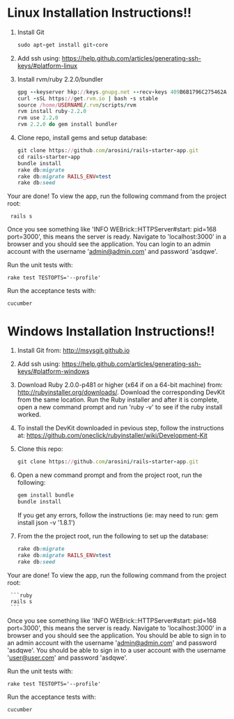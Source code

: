 Linux Installation Instructions!!
=================================
1. Install Git
    ```ruby
    sudo apt-get install git-core
    ```

2. Add ssh using: https://help.github.com/articles/generating-ssh-keys/#platform-linux

3. Install rvm/ruby 2.2.0/bundler

    ```ruby
    gpg --keyserver hkp://keys.gnupg.net --recv-keys 409B6B1796C275462A1703113804BB82D39DC0E3
    curl -sSL https://get.rvm.io | bash -s stable
    source /home/USERNAME/.rvm/scripts/rvm
    rvm install ruby-2.2.0
    rvm use 2.2.0
    rvm 2.2.0 do gem install bundler
    ```

4. Clone repo, install gems and setup database:

    ```ruby
    git clone https://github.com/arosini/rails-starter-app.git
    cd rails-starter-app
    bundle install
    rake db:migrate
    rake db:migrate RAILS_ENV=test
    rake db:seed
    ```

Your are done! To view the app, run the following command from the project root:

     rails s

Once you see something like 'INFO WEBrick::HTTPServer#start: pid=168 port=3000', this means the server is ready. Navigate to 'localhost:3000' in a browser and you should see the application. You can login to an admin account with the username 'admin@admin.com' and password 'asdqwe'.

Run the unit tests with:

    rake test TESTOPTS='--profile'
    
Run the acceptance tests with:

    cucumber

Windows Installation Instructions!!
=================================

1. Install Git from: http://msysgit.github.io

2. Add ssh using: https://help.github.com/articles/generating-ssh-keys/#platform-windows

3. Download Ruby 2.0.0-p481 or higher (x64 if on a 64-bit machine) from: http://rubyinstaller.org/downloads/. Download the corresponding DevKit from the same location. Run the Ruby installer and after it is complete, open a new command prompt and run 'ruby -v' to see if the ruby install worked. 

4. To install the DevKit downloaded in pevious step, follow the instructions at: https://github.com/oneclick/rubyinstaller/wiki/Development-Kit

5. Clone this repo: 
     ```ruby
     git clone https://github.com/arosini/rails-starter-app.git
     ```

6. Open a new command prompt and from the project root, run the following:
     ```ruby
     gem install bundle
     bundle install
     ```
   If you get any errors, follow the instructions (ie: may need to run: gem install json -v '1.8.1')

6. From the the project root, run the following to set up the database:
     ```ruby
     rake db:migrate
     rake db:migrate RAILS_ENV=test
     rake db:seed
     ```
Your are done! To view the app, run the following command from the project root:

     ```ruby
     rails s 
     ```
Once you see something like 'INFO  WEBrick::HTTPServer#start: pid=168 port=3000', this means the server is ready. 
Navigate to 'localhost:3000' in a browser and you should see the application. You should be able to sign in to an admin account with the username 'admin@admin.com' and password 'asdqwe'. You should be able to sign in to a user account with the username 'user@user.com' and password 'asdqwe'.

Run the unit tests with:

    rake test TESTOPTS='--profile'
    
Run the acceptance tests with:

    cucumber
